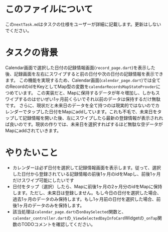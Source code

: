 # このファイルについて
この`nextTask.md`はタスクの仕様をユーザーが詳細に記載します。更新はしないでください。

# タスクの背景
Calendar画面で選択した日付の記録情報画面(`record_page.dart`)を表示した後、記録画面を左右にスワイプすると前の日付や次の日付の記録情報を表示できます。
この機能を実現するため、Calendar画面(`calendar_page.dart`)では全てのRecordのidをKeyとしてMap型の変数を`calendarRecordsMapStateProvder`につめています。
この実装だと、Mapに保持するデータが年々増加し、しかもスワイプするのはせいぜい1ヶ月前くらいでそれ以前のデータは保持するだけ無駄です。
さらに、現状だと未来日のデータを全て持つのは現実的ではないのでカレンダーでタップした日付をMapにaddしています。これも不毛で、未来日をタップして記録情報を開いた後、左にスワイプしたら最新の登録情報が表示されれば良いのです。現状の作りでは、未来日を選択すればするほど無駄な空データがMapにaddされていきます。

# やりたいこと
- カレンダーは必ず日付を選択して記録情報画面を表示します。従って、選択した日付から登録されている記録情報の前後1ヶ月のidをMapし、前後1ヶ月だけスワイプ可能にしたいです
- 日付をタップ（選択）したら、Mapに前後1ヶ月の2ヶ月分のidをMapに保持します。ただし、未来日は登録しません。もし今日の日付を選択した場合、過去1ヶ月のデータのみ保持します。もし1ヶ月前の日付を選択した場合、前後1ヶ月のデータのみを保持します。
- 該当処理は`calendar_page.dart`の`onDaySelected`関数と、`calendar_controller.dart`の`_ViewSelectedDayInfoCard`Widgetの`_onTap`関数のTODOコメントを確認してください。

